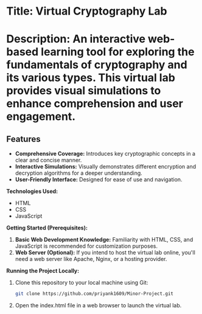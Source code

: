 # Title: Virtual Cryptography Lab

# Description: An interactive web-based learning tool for exploring the fundamentals of cryptography and its various types. This virtual lab provides visual simulations to enhance comprehension and user engagement.

## Features

* **Comprehensive Coverage:** Introduces key cryptographic concepts in a clear and concise manner.
* **Interactive Simulations:** Visually demonstrates different encryption and decryption algorithms for a deeper understanding.
* **User-Friendly Interface:** Designed for ease of use and navigation.

**Technologies Used:**

* HTML
* CSS
* JavaScript

**Getting Started (Prerequisites):**

1. **Basic Web Development Knowledge:** Familiarity with HTML, CSS, and JavaScript is recommended for customization purposes.
2. **Web Server (Optional):** If you intend to host the virtual lab online, you'll need a web server like Apache, Nginx, or a hosting provider.

**Running the Project Locally:**

1. Clone this repository to your local machine using Git:

   ```bash
   git clone https://github.com/priyank1609/Minor-Project.git

2. Open the index.html file in a web browser to launch the virtual lab.
